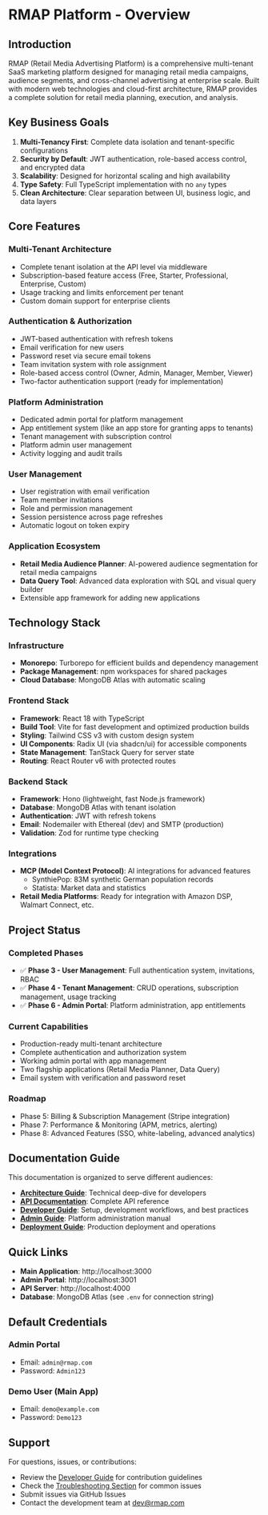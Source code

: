 # RMAP Platform - Overview

## Introduction

RMAP (Retail Media Advertising Platform) is a comprehensive multi-tenant SaaS marketing platform designed for managing retail media campaigns, audience segments, and cross-channel advertising at enterprise scale. Built with modern web technologies and cloud-first architecture, RMAP provides a complete solution for retail media planning, execution, and analysis.

## Key Business Goals

1. **Multi-Tenancy First**: Complete data isolation and tenant-specific configurations
2. **Security by Default**: JWT authentication, role-based access control, and encrypted data
3. **Scalability**: Designed for horizontal scaling and high availability
4. **Type Safety**: Full TypeScript implementation with no `any` types
5. **Clean Architecture**: Clear separation between UI, business logic, and data layers

## Core Features

### Multi-Tenant Architecture
- Complete tenant isolation at the API level via middleware
- Subscription-based feature access (Free, Starter, Professional, Enterprise, Custom)
- Usage tracking and limits enforcement per tenant
- Custom domain support for enterprise clients

### Authentication & Authorization
- JWT-based authentication with refresh tokens
- Email verification for new users
- Password reset via secure email tokens
- Team invitation system with role assignment
- Role-based access control (Owner, Admin, Manager, Member, Viewer)
- Two-factor authentication support (ready for implementation)

### Platform Administration
- Dedicated admin portal for platform management
- App entitlement system (like an app store for granting apps to tenants)
- Tenant management with subscription control
- Platform admin user management
- Activity logging and audit trails

### User Management
- User registration with email verification
- Team member invitations
- Role and permission management
- Session persistence across page refreshes
- Automatic logout on token expiry

### Application Ecosystem
- **Retail Media Audience Planner**: AI-powered audience segmentation for retail media campaigns
- **Data Query Tool**: Advanced data exploration with SQL and visual query builder
- Extensible app framework for adding new applications

## Technology Stack

### Infrastructure
- **Monorepo**: Turborepo for efficient builds and dependency management
- **Package Management**: npm workspaces for shared packages
- **Cloud Database**: MongoDB Atlas with automatic scaling

### Frontend Stack
- **Framework**: React 18 with TypeScript
- **Build Tool**: Vite for fast development and optimized production builds
- **Styling**: Tailwind CSS v3 with custom design system
- **UI Components**: Radix UI (via shadcn/ui) for accessible components
- **State Management**: TanStack Query for server state
- **Routing**: React Router v6 with protected routes

### Backend Stack
- **Framework**: Hono (lightweight, fast Node.js framework)
- **Database**: MongoDB Atlas with tenant isolation
- **Authentication**: JWT with refresh tokens
- **Email**: Nodemailer with Ethereal (dev) and SMTP (production)
- **Validation**: Zod for runtime type checking

### Integrations
- **MCP (Model Context Protocol)**: AI integrations for advanced features
  - SynthiePop: 83M synthetic German population records
  - Statista: Market data and statistics
- **Retail Media Platforms**: Ready for integration with Amazon DSP, Walmart Connect, etc.

## Project Status

### Completed Phases
- ✅ **Phase 3 - User Management**: Full authentication system, invitations, RBAC
- ✅ **Phase 4 - Tenant Management**: CRUD operations, subscription management, usage tracking
- ✅ **Phase 6 - Admin Portal**: Platform administration, app entitlements

### Current Capabilities
- Production-ready multi-tenant architecture
- Complete authentication and authorization system
- Working admin portal with app management
- Two flagship applications (Retail Media Planner, Data Query)
- Email system with verification and password reset

### Roadmap
- Phase 5: Billing & Subscription Management (Stripe integration)
- Phase 7: Performance & Monitoring (APM, metrics, alerting)
- Phase 8: Advanced Features (SSO, white-labeling, advanced analytics)

## Documentation Guide

This documentation is organized to serve different audiences:

- **[Architecture Guide](./ARCHITECTURE.md)**: Technical deep-dive for developers
- **[API Documentation](./API.md)**: Complete API reference
- **[Developer Guide](./DEVELOPER.md)**: Setup, development workflows, and best practices
- **[Admin Guide](./ADMIN.md)**: Platform administration manual
- **[Deployment Guide](./DEPLOYMENT.md)**: Production deployment and operations

## Quick Links

- **Main Application**: http://localhost:3000
- **Admin Portal**: http://localhost:3001
- **API Server**: http://localhost:4000
- **Database**: MongoDB Atlas (see `.env` for connection string)

## Default Credentials

### Admin Portal
- Email: `admin@rmap.com`
- Password: `Admin123`

### Demo User (Main App)
- Email: `demo@example.com`
- Password: `Demo123`

## Support

For questions, issues, or contributions:
- Review the [Developer Guide](./DEVELOPER.md) for contribution guidelines
- Check the [Troubleshooting Section](./DEVELOPER.md#troubleshooting) for common issues
- Submit issues via GitHub Issues
- Contact the development team at dev@rmap.com